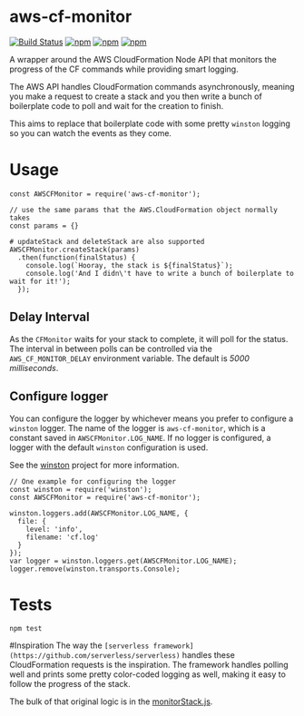 # aws-cf-monitor
[![Build Status](https://travis-ci.org/colbywhite/aws-cf-monitor.svg?branch=master)](https://travis-ci.org/colbywhite/aws-cf-monitor)
[![npm](https://img.shields.io/npm/v/aws-cf-monitor.svg)](https://www.npmjs.com/package/aws-cf-monitor)
[![npm](https://img.shields.io/npm/dt/aws-cf-monitor.svg)](https://www.npmjs.com/package/aws-cf-monitor)
[![npm](https://img.shields.io/npm/l/aws-cf-monitor.svg)](https://www.npmjs.com/package/aws-cf-monitor)

A wrapper around the AWS CloudFormation Node API that monitors the progress of the CF commands while providing smart logging.

The AWS API handles CloudFormation commands asynchronously, meaning you make a request to create a stack and you then write a bunch of boilerplate code to poll and wait for the creation to finish.

This aims to replace that boilerplate code with some pretty `winston` logging so you can watch the events as they come.

# Usage

```
const AWSCFMonitor = require('aws-cf-monitor');

// use the same params that the AWS.CloudFormation object normally takes
const params = {}

# updateStack and deleteStack are also supported
AWSCFMonitor.createStack(params)
  .then(function(finalStatus) {
    console.log(`Hooray, the stack is ${finalStatus}`);
    console.log('And I didn\'t have to write a bunch of boilerplate to wait for it!');
  });
```

## Delay Interval
As the `CFMonitor` waits for your stack to complete, it will poll for the status.
The interval in between polls can be controlled via the `AWS_CF_MONITOR_DELAY` environment variable.
The default is _5000 milliseconds_.

## Configure logger
You can configure the logger by whichever means you prefer to configure a `winston` logger.
The name of the logger is `aws-cf-monitor`, which is a constant saved in `AWSCFMonitor.LOG_NAME`.
If no logger is configured, a logger with the default `winston` configuration is used.

See the [winston](https://github.com/winstonjs/winston) project for more information.

```
// One example for configuring the logger
const winston = require('winston');
const AWSCFMonitor = require('aws-cf-monitor');

winston.loggers.add(AWSCFMonitor.LOG_NAME, {
  file: {
    level: 'info',
    filename: 'cf.log'
  }
});
var logger = winston.loggers.get(AWSCFMonitor.LOG_NAME);
logger.remove(winston.transports.Console);
```

# Tests

`npm test`

#Inspiration
The way the `[serverless framework](https://github.com/serverless/serverless)` handles these CloudFormation requests is the inspiration.
The framework handles polling well and prints some pretty color-coded logging as well, making it easy to follow the progress of the stack.

The bulk of that original logic is in the [monitorStack.js](https://github.com/serverless/serverless/blob/c13b81a9f2a2f3ed05f0775cda2275338cc0ccbd/lib/plugins/aws/lib/monitorStack.js).
